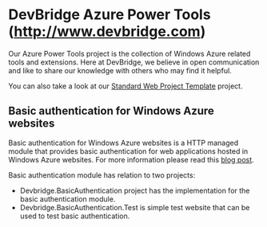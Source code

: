 DevBridge Azure Power Tools (http://www.devbridge.com)
=======================================================================
Our Azure Power Tools project is the collection of Windows Azure related tools and extensions. Here at DevBridge, we believe in open communication and like to share our knowledge with others who may find it helpful. 

You can also take a look at our [Standard Web Project Template](https://github.com/devbridge/StandardWebProjectTemplate) project.

## Basic authentication for Windows Azure websites
Basic authentication for Windows Azure websites is a HTTP managed module that provides basic authentication for web applications hosted in Windows Azure websites. For more information please read this [blog post](http://www.devbridge.com/articles/).

Basic authentication module has relation to two projects:
- Devbridge.BasicAuthentication project has the implementation for the basic authentication module.
- Devbridge.BasicAuthentication.Test is simple test website that can be used to test basic authentication.